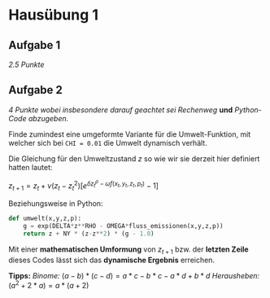 # Hausübung 1

## Aufgabe 1

*2.5 Punkte*

## Aufgabe 2

*4 Punkte wobei insbesondere darauf geachtet sei Rechenweg* **und** *Python-Code abzugeben.*

Finde zumindest eine umgeformte Variante für die Umwelt-Funktion, mit welcher sich bei ```CHI = 0.01``` die Umwelt dynamisch verhält.

Die Gleichung für den Umweltzustand $z$ so wie wir sie derzeit hier definiert hatten lautet:

$z_{t+1} = z_t + \nu (z_t-z_t^2)[e^{\delta z_t^{\rho}-\omega f(x_t,y_t,z_t,p_t)}-1]$

Beziehungsweise in Python:

~~~python
def umwelt(x,y,z,p):
    g = exp(DELTA*z**RHO - OMEGA*fluss_emissionen(x,y,z,p))
    return z + NY * (z-z**2) * (g - 1.0)
~~~

Mit einer **mathematischen Umformung** von $z_{t+1}$ bzw. der **letzten Zeile** dieses Codes lässt sich das **dynamische Ergebnis** erreichen.

**Tipps:**
*Binome:* $(a-b) * (c-d) = a*c - b*c - a*d + b*d$
*Herausheben:* $(a^2+2*a) = a * (a+2)$

